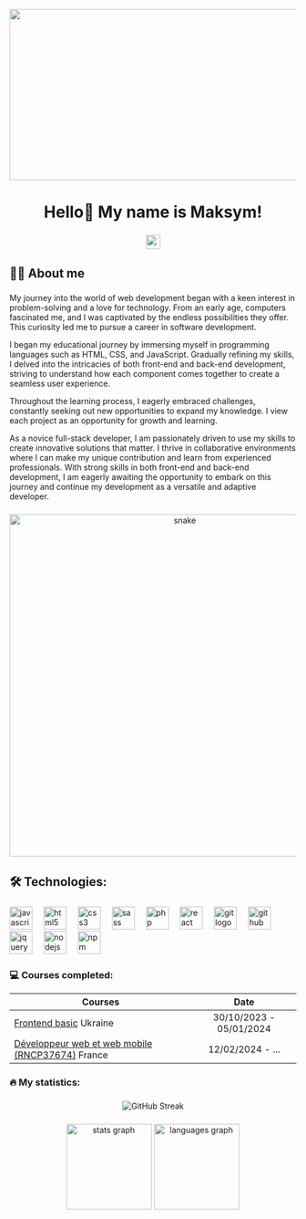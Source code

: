 <br clear="both">

<div align="center">
  <img height="300" width="600" src="https://user-images.githubusercontent.com/74038190/225813708-98b745f2-7d22-48cf-9150-083f1b00d6c9.gif"  />
</div>

###

<h1 align="center">Hello👋 My name is Maksym!</h1>

###

<div align="center">
  <a href="https://www.linkedin.com/in/maksym-voznichka/" target="_blank">
    <img src="https://img.shields.io/static/v1?message=Linkedin&logo=linkedin&label=&color=0a66c2&logoColor=white&labelColor=&style=for-the-badge" height="25" alt="youtube logo"  />
  </a>
</div>

###

<h2 align="left">👩‍💻  About me</h2>

###

<p align="left">My journey into the world of web development began with a keen interest in problem-solving and a love for technology. From an early age, computers fascinated me, and I was captivated by the endless possibilities they offer. This curiosity led me to pursue a career in software development.

I began my educational journey by immersing myself in programming languages such as HTML, CSS, and JavaScript. Gradually refining my skills, I delved into the intricacies of both front-end and back-end development, striving to understand how each component comes together to create a seamless user experience.

Throughout the learning process, I eagerly embraced challenges, constantly seeking out new opportunities to expand my knowledge. I view each project as an opportunity for growth and learning.

As a novice full-stack developer, I am passionately driven to use my skills to create innovative solutions that matter. I thrive in collaborative environments where I can make my unique contribution and learn from experienced professionals. With strong skills in both front-end and back-end development, I am eagerly awaiting the opportunity to embark on this journey and continue my development as a versatile and adaptive developer.</p>

###

<p align="center">
 <img width="600" src="https://raw.githubusercontent.com/FilimonovAlexey/FilimonovAlexey/main/assets/github-snake.svg" alt="snake"/>
</p>

###

<h2 align="left">🛠 Technologies:</h2>

###

<div align="left">
  <img src="https://cdn.jsdelivr.net/gh/devicons/devicon/icons/javascript/javascript-original.svg" height="40" alt="javascript logo"  />
  <img width="12" />
  <img src="https://cdn.jsdelivr.net/gh/devicons/devicon/icons/html5/html5-original.svg" height="40" alt="html5 logo"  />
  <img width="12" />
  <img src="https://cdn.jsdelivr.net/gh/devicons/devicon/icons/css3/css3-original.svg" height="40" alt="css3 logo"  />
  <img width="12" />
  <img src="https://skillicons.dev/icons?i=sass" height="40" alt="sass logo"  />
  <img width="12" />
  <img src="https://skillicons.dev/icons?i=php" height="40" alt="php logo"  />
  <img width="12" />
  <img src="https://cdn.jsdelivr.net/gh/devicons/devicon/icons/react/react-original.svg" height="40" alt="react logo"  />
  <img width="12" />
  <img src="https://skillicons.dev/icons?i=git" height="40" alt="git logo"  />
  <img width="12" />
  <img src="https://skillicons.dev/icons?i=github" height="40" alt="github logo"  />
  <img width="12" />
  <img src="https://skillicons.dev/icons?i=jquery" height="40" alt="jquery logo"  />
  <img width="12" />
  <img src="https://skillicons.dev/icons?i=nodejs" height="40" alt="nodejs logo"  />
  <img width="12" />
  <img src="https://skillicons.dev/icons?i=npm" height="40" alt="npm logo"  />
  <img width="12" />
</div>

### 💻 Courses completed:


| Courses                                                                                                                                 | Date                    |
| ----------------------------------------------------------------------------------------------------------------------------------------| :---------------------: |
| [Frontend basic](https://certificate.ithillel.ua/view/98126850) Ukraine                                                                 | 30/10/2023 - 05/01/2024 |                                               
| [Développeur web et web mobile (RNCP37674)](https://3wacademy.fr/3w-academy-pro/bootcamps/bootcamp-dev-web-mobile) France               | 12/02/2024 - ...        |

###

<h3 align="left">🔥   My statistics:</h3>

###

<div align="center">
  <img src="https://streak-stats.demolab.com?user=saintgregoire&theme=tokyonight&border_radius=5.3" alt="GitHub Streak" />
</div>

###

<div align="center">
  <img src="https://github-readme-stats.vercel.app/api?username=saintgregoire&hide_title=false&hide_rank=false&show_icons=true&include_all_commits=true&count_private=true&disable_animations=false&theme=dracula&locale=en&hide_border=false&order=1" height="150" alt="stats graph"  />
  <img src="https://github-readme-stats.vercel.app/api/top-langs?username=saintgregoire&locale=en&hide_title=false&layout=compact&card_width=320&langs_count=5&theme=dracula&hide_border=false&order=2" height="150" alt="languages graph"  />
</div>
